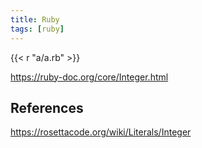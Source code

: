 ```yaml
---
title: Ruby
tags: [ruby]
---
```


{{< r "a/a.rb" >}}

<https://ruby-doc.org/core/Integer.html>

## References

<https://rosettacode.org/wiki/Literals/Integer>
